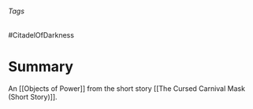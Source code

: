 ###### Tags

#CitadelOfDarkness 

# Summary
An [[Objects of Power]] from the short story [[The Cursed Carnival Mask (Short Story)]].